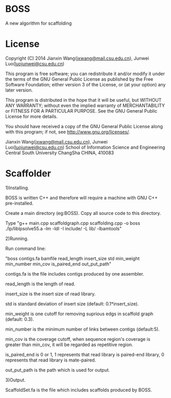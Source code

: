 # BOSS
A new algorithm for scaffolding

License
=========

Copyright (C) 2014 Jianxin Wang(jxwang@mail.csu.edu.cn), Junwei Luo(luojunwei@csu.edu.cn)

This program is free software; you can redistribute it and/or
modify it under the terms of the GNU General Public License
as published by the Free Software Foundation; either version 3
of the License, or (at your option) any later version.

This program is distributed in the hope that it will be useful,
but WITHOUT ANY WARRANTY; without even the implied warranty of
MERCHANTABILITY or FITNESS FOR A PARTICULAR PURPOSE.  See the
GNU General Public License for more details.

You should have received a copy of the GNU General Public License
along with this program; if not, see <http://www.gnu.org/licenses/>.

Jianxin Wang(jxwang@mail.csu.edu.cn), Junwei Luo(luojunwei@csu.edu.cn)
School of Information Science and Engineering
Central South University
ChangSha
CHINA, 410083


Scaffolder
=================

1)Installing.

BOSS is written C++ and therefore will require a machine with GNU C++ pre-installed.

Create a main directory (eg:BOSS). Copy all source code to this directory.

Type "g++ main.cpp scaffoldgraph.cpp scaffolding.cpp -o boss ./lp/liblpsolve55.a -lm -ldl -I include/ -L lib/ -lbamtools" 

2)Running.

Run command line: 

"boss contigs.fa bamfile read_length insert_size std min_weight min_number min_cov is_paired_end out_put_path"

contigs.fa is the file includes contigs produced by one assembler.

read_length is the length of read.

insert_size is the insert size of read library.

std is standard deviation of insert size (default: 0.1*insert_size).

min_weight is one cutoff for removing suprious edgs in scaffold graph (default: 0.3).

min_number is the minimum number of links between contigs (default:5).

min_cov is the coverage cutoff, when sequence region's coverage is greater than min_cov, it will be regarded as repetitive region. 

is_paired_end is 0 or 1, 1 represents that read library is paired-end library, 0 represents that read library is mate-paired.

out_put_path is the path which is used for output. 


3)Output.

ScaffoldSet.fa is the file which includes scaffolds produced by BOSS.
